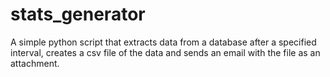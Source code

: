 # stats_generator
A simple python script that extracts data from a database after a specified interval, creates a csv file of the data and sends an email with the file as an attachment.

